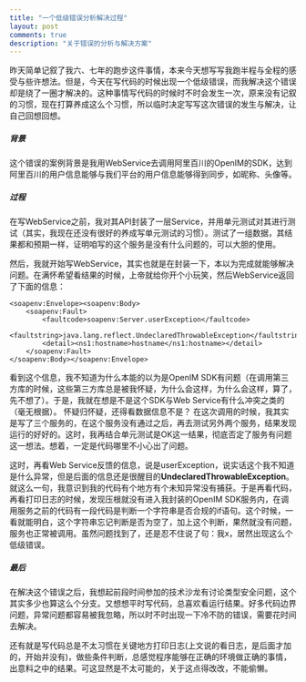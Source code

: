```yaml
---
title: "一个低级错误分析解决过程"
layout: post
comments: true
description: "关于错误的分析与解决方案"
---
```

昨天简单记叙了我六、七年的跑步这件事情，本来今天想写写我跑半程与全程的感受与些许想法。但是，今天在写代码的时候出现一个低级错误，而我解决这个错误却是绕了一圈才解决的。这种事情写代码的时候时不时会发生一次，原来没有记叙的习惯，现在打算养成这么个习惯，所以临时决定写写这次错误的发生与解决，让自己回想回想。

##### 背景
这个错误的案例背景是我用WebService去调用阿里百川的OpenIM的SDK，达到阿里百川的用户信息能够与我们平台的用户信息能够得到同步，如昵称、头像等。

##### 过程
在写WebService之前，我对其API封装了一层Service，并用单元测试对其进行测试（其实，我现在还没有很好的养成写单元测试的习惯）。测试了一组数据，其结果都和预期一样，证明咱写的这个服务是没有什么问题的，可以大胆的使用。

然后，我就开始写WebService，其实也就是在封装一下，本以为完成就能够解决问题。在满怀希望看结果的时候，上帝就给你开个小玩笑，然后WebService返回了下面的信息：

```
<soapenv:Envelope><soapenv:Body>
    <soapenv:Fault>
        <faultcode>soapenv:Server.userException</faultcode>
        <faultstring>java.lang.reflect.UndeclaredThrowableException</faultstring>
        <detail><ns1:hostname>hostname</ns1:hostname></detail>
    </soapenv:Fault>
</soapenv:Body></soapenv:Envelope>
```

看到这个信息，我不知道为什么本能的以为是OpenIM SDK有问题（在调用第三方库的时候，这些第三方库总是被我怀疑，为什么会这样，为什么会这样，算了，先不想了）。于是，我就在想是不是这个SDK与Web Service有什么冲突之类的（毫无根据）。
怀疑归怀疑，还得看数据信息不是？ 在这次调用的时候，我其实是写了三个服务的，在这个服务没有通过之后，再去测试另外两个服务，结果发现运行的好好的。这时，我再结合单元测试是OK这一结果，彻底否定了服务有问题这一想法。想着，一定是代码哪里不小心出了问题。

这时，再看Web Service反馈的信息，说是userException，说实话这个我不知道是什么异常，但是后面的信息还是很醒目的**UndeclaredThrowableException**。就这么一句，我意识到我的代码有个地方有个未知异常没有捕获。于是再看代码，再看打印日志的时候，发现压根就没有进入我封装的OpenIM SDK服务内，在调用服务之前的代码有一段代码是判断一个字符串是否合规的if语句。这个时候，一看就能明白，这个字符串忘记判断是否为空了，加上这个判断，果然就没有问题，服务也正常被调用。虽然问题找到了，还是忍不住说了句：我x，居然出现这么个低级错误。

##### 最后
在解决这个错误之后，我想起前段时间参加的技术沙龙有讨论类型安全问题，这个其实多少也算这么个分支。又想想平时写代码，总喜欢看运行结果。好多代码边界问题，异常问题都容易被我忽略，所以时不时出现一下冷不防的错误，需要花时间去解决。

还有就是写代码总是不太习惯在关键地方打印日志(上文说的看日志，是后面才加的，开始并没有)，做些条件判断，总感觉程序能够在正确的环境做正确的事情，出意料之中的结果。可这显然是不太可能的，关于这点得改改，不能偷懒。
